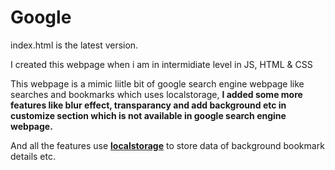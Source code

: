 # Google
index.html is the latest version.

I created this webpage when i am in intermidiate level in JS, HTML & CSS

This webpage is a mimic liitle bit of google search engine webpage like searches and bookmarks which uses localstorage,  <b>I added some more features like blur effect, transparancy and add background etc in customize section which is not available in google search engine webpage. </b>

And all the features use <u><b>localstorage</b></u> to store data of background bookmark details etc.
